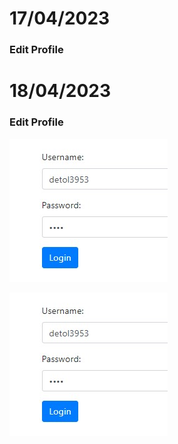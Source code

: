 # 17/04/2023

### Edit Profile

# 18/04/2023

### Edit Profile

![image](./EditProfile.jpg)

![image](./EditProfile.jpg)
